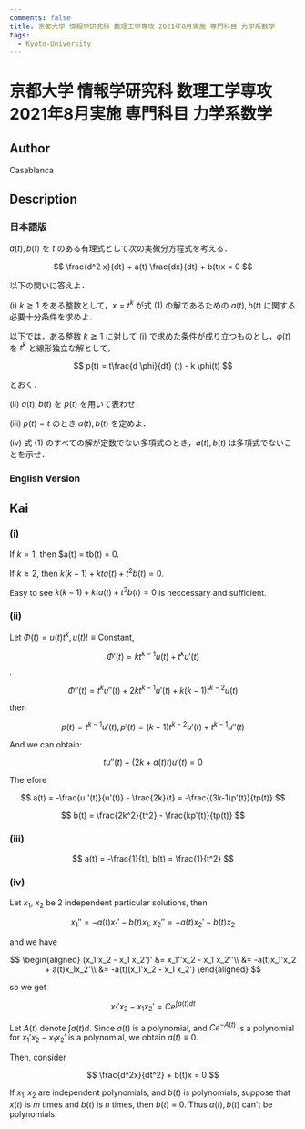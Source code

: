 ```yaml
---
comments: false
title: 京都大学 情報学研究科 数理工学専攻 2021年8月実施 専門科目 力学系数学
tags:
  - Kyoto-University
---
```

# 京都大学 情報学研究科 数理工学専攻 2021年8月実施 専門科目 力学系数学

## **Author**
Casablanca

## **Description**
### 日本語版
$a(t), b(t)$ を $t$ のある有理式として次の実微分方程式を考える．

$$
\frac{d^2 x}{dt} + a(t) \frac{dx}{dt} + b(t)x = 0
$$

以下の問いに答えよ．

(i) $k \geqq 1$ をある整数として，$x = t^k$ が式 (1) の解であるための $a(t), b(t)$ に関する必要十分条件を求めよ．

以下では，ある整数 $k \geqq 1$ に対して (i) で求めた条件が成り立つものとし，$\phi(t)$ を $t^k$ と線形独立な解として，

$$
p(t) = t\frac{d \phi}{dt} (t) - k \phi(t)
$$

とおく．

(ii) $a(t), b(t)$ を $p(t)$ を用いて表わせ．

(iii) $p(t) = t$ のとき $a(t), b(t)$ を定めよ．

(iv) 式 (1) のすべての解が定数でない多項式のとき，$a(t), b(t)$ は多項式でないことを示せ．

### English Version


## **Kai**
### (i)
If $k = 1$, then $a(t) = tb(t) = 0.

If $k \geq 2$, then $k(k-1) + kta(t) + t^2b(t) = 0$.

Easy to see  $k(k-1) + kta(t) + t^2b(t) = 0$ is neccessary and sufficient.

### (ii)
Let $\Phi(t) = u(t)t^k, u(t) !\equiv \text{Constant}$, 

$$
\Phi '(t) = kt^{k-1}u(t) + t^ku'(t)
$$,

$$
\Phi''(t) = t^ku''(t) + 2kt^{k-1}u'(t) + k(k-1)t^{k-2}u(t)
$$

then

$$
p(t) = t^{k-1}u'(t), p'(t) = (k-1)t^{k-2}u'(t) + t^{k-1}u''(t)
$$

And we can obtain:

$$
t u''(t) + (2k + a(t)t)u'(t) = 0
$$

Therefore

$$
a(t) = -\frac{u''(t)}{u'(t)} - \frac{2k}{t} = -\frac{(3k-1)p'(t)}{tp(t)}
$$

$$
b(t) = \frac{2k^2}{t^2} - \frac{kp'(t)}{tp(t)}
$$

### (iii)

$$
a(t) = -\frac{1}{t}, b(t) = \frac{1}{t^2}
$$

### (iv)
Let $x_1$, $x_2$ be 2 independent particular solutions, then

$$
x_1'' = -a(t)x_1' - b(t)x_1 , x_2'' = -a(t)x_2' - b(t)x_2
$$

and we have

$$
\begin{aligned}
    (x_1'x_2 - x_1 x_2')' &= x_1''x_2 - x_1 x_2''\\
&= -a(t)x_1'x_2 + a(t)x_1x_2'\\
&= -a(t)(x_1'x_2 - x_1 x_2')
\end{aligned}
$$

so we get

$$
x_1'x_2 - x_1x_2' = C e^{\int a(t)dt}
$$

Let $A(t)$ denote $\int a(t)d$.
Since $a(t)$ is a polynomial, and $Ce^{-A(t)}$ is a  polynomial for $x_1'x_2 - x_1x_2'$ is a polynomial, we obtain $a(t) \equiv 0$.

Then, consider

$$
\frac{d^2x}{dt^2} + b(t)x = 0
$$

If $x_1, x_2$ are independent polynomials, and $b(t)$ is polynomials, suppose that $x(t)$ is $m$ times and $b(t)$ is $n$ times, then $b(t) \equiv 0$.
Thus $a(t), b(t)$ can't be polynomials.
